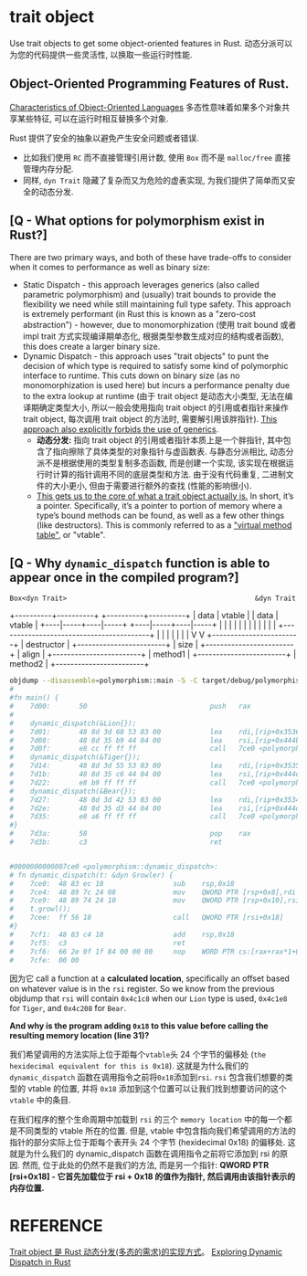 # trait object
Use trait objects to get some object-oriented features in Rust. 动态分派可以为您的代码提供一些灵活性, 以换取一些运行时性能.
## Object-Oriented Programming Features of Rust. 
[Characteristics of Object-Oriented Languages](https://doc.rust-lang.org/book/ch17-01-what-is-oo.html)
多态性意味着如果多个对象共享某些特征, 可以在运行时相互替换多个对象.

Rust 提供了安全的抽象以避免产生安全问题或者错误.
* 比如我们使用 `RC` 而不直接管理引用计数, 使用 `Box` 而不是 `malloc/free` 直接管理内存分配.
* 同样, `dyn Trait` 隐藏了复杂而又为危险的虚表实现, 为我们提供了简单而又安全的动态分发.

## [Q - What options for polymorphism exist in Rust?]
There are two primary ways, and both of these have trade-offs to consider when it comes to performance as well as binary size:
* Static Dispatch - this approach leverages generics (also called parametric polymorphism) and (usually) trait bounds to provide the flexibility we need while still maintaining full type safety. This approach is extremely performant (in Rust this is known as a "zero-cost abstraction") - however, due to monomorphization (使用 trait bound 或者 impl trait 方式实现编译期单态化, 根据类型参数生成对应的结构或者函数), this does create a larger binary size.
* Dynamic Dispatch - this approach uses "trait objects" to punt the decision of which type is required to satisfy some kind of polymorphic interface to runtime. This cuts down on binary size (as no monomorphization is used here) but incurs a performance penalty due to the extra lookup at runtime (由于 trait object 是动态大小类型, 无法在编译期确定类型大小, 所以一般会使用指向 trait object 的引用或者指针来操作 trait object, 每次调用 trait object 的方法时, 需要解引用该胖指针). [This approach also explicitly forbids the use of generics](https://doc.rust-lang.org/book/ch17-02-trait-objects.html#object-safety-is-required-for-trait-objects).
  * **动态分发:** 指向 trait object 的引用或者指针本质上是一个胖指针, 其中包含了指向擦除了具体类型的对象指针与虚函数表. 与静态分派相比, 动态分派不是根据使用的类型复制多态函数, 而是创建一个实现, 该实现在根据运行时计算的指针调用不同的底层类型和方法. 由于没有代码重复, 二进制文件的大小更小, 但由于需要进行额外的查找 (性能的影响很小).
  * [This gets us to the core of what a trait object actually is.](https://oswalt.dev/2021/06/polymorphism-in-rust/) In short, it’s a pointer. Specifically, it’s a pointer to portion of memory where a type’s bound methods can be found, as well as a few other things (like destructors). This is commonly referred to as a ["virtual method table"](https://en.wikipedia.org/wiki/Virtual_method_table), or "vtable".

## [Q -  Why `dynamic_dispatch` function is able to appear once in the compiled program?]

    Box<dyn Trait>                                              &dyn Trait
  +----------+----------+                                 +----------+----------+
  |   data   |  vtable  |                                 |   data   |  vtable  |
  +----|-----+----|-----+                                 +----|-----+----|-----+
       |          |                                            |          |
                  |                                                       |
                  |                                                       |
                  |                                                       |
                  |                                                       |
                  +-----------------------------------------+             |
                                                            |             |
                                                            |             |
                                                            |             |
                                                            V             V
                                                        +------------------------+
                                                        |       destructor       |
                                                        +------------------------+
                                                        |          size          |
                                                        +------------------------+
                                                        |         align          |
                                                        +------------------------+
                                                        |        method1         |
                                                        +------------------------+
                                                        |        method2         |
                                                        +------------------------+


```bash
objdump --disassemble=polymorphism::main -S -C target/debug/polymorphism -EL -M intel --insn-width=8
#
#fn main() {
#    7d00:       50                              push   rax
#    
#    dynamic_dispatch(&Lion{});
#    7d01:       48 8d 3d 68 53 03 00            lea    rdi,[rip+0x35368]        # 3d070 <_fini+0xbcc>
#    7d08:       48 8d 35 b9 44 04 00            lea    rsi,[rip+0x444b9]        # 4c1c8 ##<__do_global_dtors_aux_fini_array_entry+0x90>
#    7d0f:       e8 cc ff ff ff                  call   7ce0 <polymorphism::dynamic_dispatch>
#    dynamic_dispatch(&Tiger{});
#    7d14:       48 8d 3d 55 53 03 00            lea    rdi,[rip+0x35355]        # 3d070 <_fini+0xbcc>
#    7d1b:       48 8d 35 c6 44 04 00            lea    rsi,[rip+0x444c6]        # 4c1e8 #<__do_global_dtors_aux_fini_array_entry+0xb0>
#    7d22:       e8 b9 ff ff ff                  call   7ce0 <polymorphism::dynamic_dispatch>
#    dynamic_dispatch(&Bear{});
#    7d27:       48 8d 3d 42 53 03 00            lea    rdi,[rip+0x35342]        # 3d070 <_fini+0xbcc>
#    7d2e:       48 8d 35 d3 44 04 00            lea    rsi,[rip+0x444d3]        # 4c208 <__do_global_dtors_aux_fini_array_entry+0xd0>
#    7d35:       e8 a6 ff ff ff                  call   7ce0 <polymorphism::dynamic_dispatch>
#}
#    7d3a:       58                              pop    rax
#    7d3b:       c3                              ret    


#0000000000007ce0 <polymorphism::dynamic_dispatch>:
# fn dynamic_dispatch(t: &dyn Growler) {
#    7ce0:	48 83 ec 18             	sub    rsp,0x18
#    7ce4:	48 89 7c 24 08          	mov    QWORD PTR [rsp+0x8],rdi
#    7ce9:	48 89 74 24 10          	mov    QWORD PTR [rsp+0x10],rsi
#    t.growl();
#    7cee:	ff 56 18                	call   QWORD PTR [rsi+0x18]
#}
#    7cf1:	48 83 c4 18             	add    rsp,0x18
#    7cf5:	c3                      	ret    
#    7cf6:	66 2e 0f 1f 84 00 00 00 	nop    WORD PTR cs:[rax+rax*1+0x0]
#    7cfe:	00 00 
```
因为它 call a function at a **calculated location**, specifically an offset based on whatever value is in the `rsi` register.
So we know from the previous objdump that `rsi` will contain `0x4c1c8` when our `Lion` type is used, `0x4c1e8` for `Tiger`, and `0x4c208` for `Bear`. 

**And why is the program adding `0x18` to this value before calling the resulting memory location (line 31)?**

我们希望调用的方法实际上位于距每个`vtable`头 24 个字节的偏移处 (`the hexidecimal equivalent for this is 0x18`). 这就是为什么我们的 `dynamic_dispatch` 函数在调用指令之前将`0x18`添加到` rsi `. `rsi` 包含我们想要的类型的 vtable 的位置, 并将 `0x18` 添加到这个位置可以让我们找到想要访问的这个 `vtable` 中的条目.

在我们程序的整个生命周期中加载到 `rsi` 的三个 `memory location` 中的每一个都是不同类型的 vtable 所在的位置. 但是, vtable 中包含指向我们希望调用的方法的指针的部分实际上位于距每个表开头 24 个字节 (hexidecimal 0x18) 的偏移处. 这就是为什么我们的 dynamic_dispatch 函数在调用指令之前将它添加到 rsi 的原因. 
然而, 位于此处的仍然不是我们的方法, 而是另一个指针: **QWORD PTR [rsi+0x18] - 它首先加载位于 rsi + 0x18 的值作为指针, 然后调用由该指针表示的内存位置.**


# REFERENCE
[Trait object 是 Rust 动态分发(多态的需求)的实现方式](https://rustmagazine.github.io/rust_magazine_2021/chapter_8/ant-futures-compat.html)。
[Exploring Dynamic Dispatch in Rust](https://alschwalm.com/blog/static/2017/03/07/exploring-dynamic-dispatch-in-rust/)
